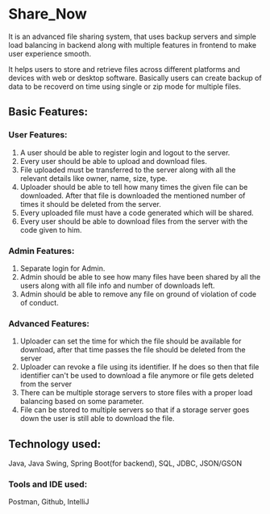 # Share_Now
It is an advanced file sharing system, that uses backup servers and simple load balancing in backend along with multiple features in frontend to make user experience smooth.

It helps users to store and retrieve files across different platforms and devices with web or desktop software. Basically users can create backup of data to be recoverd on time using single or zip mode for multiple files.

## Basic Features:
### User Features:
1. A user should be able to register login and logout to the server.
2. Every user should be able to upload and download files.
3. File uploaded must be transferred to the server along with all the relevant
details like owner, name, size, type.
4. Uploader should be able to tell how many times the given file can be downloaded.
After that file is downloaded the mentioned number of times it should be
deleted from the server.
5. Every uploaded file must have a code generated which will be shared.
6. Every user should be able to download files from the server with the code given
to him.
### Admin Features:
1. Separate login for Admin.
2. Admin should be able to see how many files have been shared by all the users
along with all file info and number of downloads left.
3. Admin should be able to remove any file on ground of violation of code of
conduct.
### Advanced Features:
1. Uploader can set the time for which the file should be available for download,
after that time passes the file should be deleted from the server
2. Uploader can revoke a file using its identifier. If he does so then that file
identifier can't be used to download a file anymore or file gets deleted from the
server
3. There can be multiple storage servers to store files with a proper load balancing
based on some parameter.
4. File can be stored to multiple servers so that if a storage server goes down the
user is still able to download the file.

## Technology used:
Java, Java Swing, Spring Boot(for backend), SQL, JDBC, JSON/GSON
### Tools and IDE used:
Postman, Github, IntelliJ
